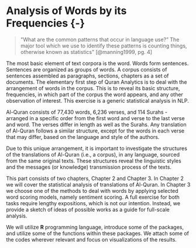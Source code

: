 # Analysis of Words by its Frequencies {-}

> "What are the common patterns that occur in language use?” The major tool which we use to identify these patterns is counting things, otherwise known as statistics" [@manning1999, pg. 4]

The most basic element of text corpora is the word. Words form sentences. Sentences are organized as groups of words. A corpus consists of sentences assembled as paragraphs, sections, chapters as a set of documents. The elementary first step of Quran Analytics is to deal with the arrangement of words in the corpus. This is to reveal its basic structure, frequencies, in which part of the corpus the word appears, and any other observation of interest. This exercise is a generic statistical analysis in NLP.

Al-Quran consists of 77,430 words, 6,236 verses, and 114 Surahs - arranged in a specific order from the first word and verse to the last verse and word. The verses differ in length as well as the Surahs. Any translation of Al-Quran follows a similar structure, except for the words in each verse that may differ, based on the language and style of the authors.

Due to this unique arrangement, it is important to investigate the structures of the translations of Al-Quran (i.e., a corpus), in any language, sourced from the same original texts. These structures reveal the linguistic styles and the messages (or knowledge) transmission process of the texts.

This part consists of two chapters, Chapter 2 and Chapter 3. In Chapter 2 we will cover the statistical analysis of translations of Al-Quran. In Chapter 3 we choose one of the methods to deal with words by applying selected word scoring models, namely sentiment scoring. A full exercise for both tasks require lengthy expositions, which is not our intention. Instead, we provide a sketch of ideas of possible works as a guide for full-scale analysis.

We will utilize __R__ programming language, introduce some of the packages, and utilize some of the functions within these packages. We attach some of the codes wherever relevant and focus on visualizations of the results.
